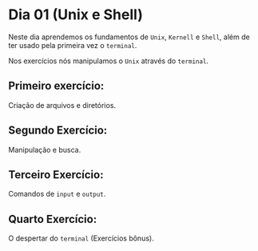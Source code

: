 # Dia 01 (Unix e Shell)

Neste dia aprendemos os fundamentos de `Unix`, `Kernell` e `Shell`, além de ter usado pela primeira vez o `terminal`.

Nos exercícios nós manipulamos o `Unix` através do `terminal`.

## Primeiro exercício:
Criação de arquivos e diretórios.

## Segundo Exercício:
Manipulação e busca.

## Terceiro Exercício:
Comandos de `input` e `output`.

## Quarto Exercício:
O despertar do `terminal` (Exercícios bônus).